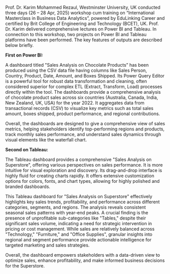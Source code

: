 Prof. Dr. Karim Mohammed Rezaul, Westminster University, UK conducted three days (26 – 28 Apr, 2025) workshop cum training on “International Masterclass in Business Data Analytics”, powered by EduLinking Career and certified by Brit College of Engineering and Technology (BCET), UK. Prof. Dr. Karim delivered comprehensive lectures on Power BI and Tableau. In connection to this workshop, two projects on Power BI and Tableau platforms have been performed. The key features of outputs are described below briefly. 

**First on Power BI:**

A dashboard titled "Sales Analysis on Chocolate Products” has been produced using the CSV data file having columns like Sales Person, Country, Product, Date, Amount, and Boxes Shipped. Its Power Query Editor is a powerful tool for robust data transformation and cleaning, often considered superior for complex ETL (Extract, Transform, Load) processes directly within the tool. The dashboards provide a comprehensive analysis of chocolate product sales across six countries (Australia, Canada, India, New Zealand, UK, USA) for the year 2022. It aggregates data from transactional records (CSV) to visualize key metrics such as total sales amount, boxes shipped, product performance, and regional contributions.
 
Overall, the dashboards are designed to give a comprehensive view of sales metrics, helping stakeholders identify top-performing regions and products, track monthly sales performance, and understand sales dynamics through visual elements like the waterfall chart. 

**Second on Tableau:**

The Tableau dashboard provides a comprehensive "Sales Analysis on Superstore", offering various perspectives on sales performance. It is more intuitive for visual exploration and discovery. Its drag-and-drop interface is highly fluid for creating charts rapidly. It offers extensive customization options for colors, fonts, and chart types, allowing for highly polished and branded dashboards.

This Tableau dashboard for "Sales Analysis on Superstore" effectively highlights key sales trends, profitability, and performance across different categories, segments, and regions. The analysis reveals consistent seasonal sales patterns with year-end peaks. A crucial finding is the presence of unprofitable sub-categories like "Tables," despite their significant sales volume, indicating a need for strategic intervention in pricing or cost management. While sales are relatively balanced across "Technology," "Furniture," and "Office Supplies", granular insights into regional and segment performance provide actionable intelligence for targeted marketing and sales strategies.

Overall, the dashboard empowers stakeholders with a data-driven view to optimize sales, enhance profitability, and make informed business decisions for the Superstore.
